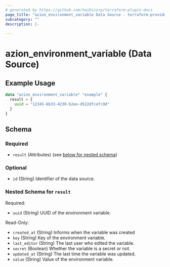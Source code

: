 ```yaml
---
# generated by https://github.com/hashicorp/terraform-plugin-docs
page_title: "azion_environment_variable Data Source - terraform-provider-azion"
subcategory: ""
description: |-
  
---
```


# azion_environment_variable (Data Source)



## Example Usage

```terraform
data "azion_environment_variable" "example" {
  result = {
    uuid = "12345-6b33-4230-b2ee-d522dfcefc9d"
  }
}
```

<!-- schema generated by tfplugindocs -->
## Schema

### Required

- `result` (Attributes) (see [below for nested schema](#nestedatt--result))

### Optional

- `id` (String) Identifier of the data source.

<a id="nestedatt--result"></a>
### Nested Schema for `result`

Required:

- `uuid` (String) UUID of the environment variable.

Read-Only:

- `created_at` (String) Informs when the variable was created
- `key` (String) Key of the environment variable.
- `last_editor` (String) The last user who edited the variable.
- `secret` (Boolean) Whether the variable is a secret or not.
- `updated_at` (String) The last time the variable was updated.
- `value` (String) Value of the environment variable.

